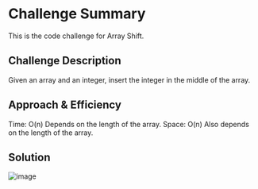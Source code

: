 # Challenge Summary
This is the code challenge for Array Shift.
## Challenge Description
Given an array and an integer, insert the integer in the middle of the array.
## Approach & Efficiency
Time: O(n)
Depends on the length of the array.
Space: O(n)
Also depends on the length of the array.
## Solution
![image](https://github.com/danhuyle508/data-structures-and-algorithms_1/blob/master/code401challenges/photos/code%20challenge%2002.jpg)
